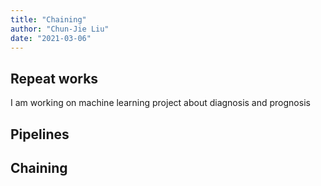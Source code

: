 ```yaml
---
title: "Chaining"
author: "Chun-Jie Liu"
date: "2021-03-06"
---
```


## Repeat works
I am working on machine learning project about diagnosis and prognosis

## Pipelines


## Chaining

